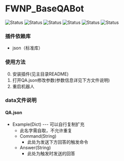 # FWNP_BaseQABot
![Status](https://img.shields.io/badge/Build-Success-brightgreen)
![Status](https://img.shields.io/badge/Status-ContinuousUpdate-brightgreen)
![Status](https://img.shields.io/badge/Version-v0.1-blue)
![Status](https://img.shields.io/badge/Team-FloatWorld-blue)
![Status](https://img.shields.io/badge/Author-皇橙籽-blue)
![Status](https://img.shields.io/badge/Language-Python-blue)
### 插件依赖库
- json（标准库）

### 使用方法
0. 安装插件(见主目录README)  
1. 打开QA.json修改参数(参数信息详见下方文件说明)
2. 重启机器人

### data文件说明
#### QA.json
- Example(Dict) --- 可以自行复制扩充
  - 此名字需自取，不允许重复
  - Command(String)
    - 此处为发送下方回答的触发命令
  - Answer(String)
    - 此处为触发时发送的回答
